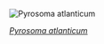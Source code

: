 
![Pyrosoma atlanticum](https://upload.wikimedia.org/wikipedia/commons/thumb/a/a1/Pyrosoma_atlanticum_%2812256%29.jpg/750px-Pyrosoma_atlanticum_%2812256%29.jpg)

*[Pyrosoma atlanticum](https://wikipedia.org/wiki/File:Pyrosoma_atlanticum_(12256).jpg)*
